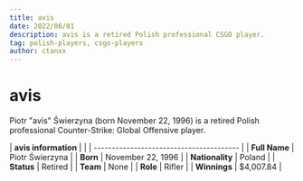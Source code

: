 ```yaml
---
title: avis
date: 2022/06/01
description: avis is a retired Polish professional CSGO player.
tag: polish-players, csgo-players
author: ctanxx
---
```


# avis

Piotr "avis" Świerzyna (born November 22, 1996) is a retired Polish professional Counter-Strike: Global Offensive player.

| **avis information** |                   |
| ---------------------------------------- |
| **Full Name**   	   | Piotr Świerzyna   |
| **Born**             | November 22, 1996 |
| **Nationality**      | Poland            |
| **Status**           | Retired           |
| **Team**        	   | None              |
| **Role**        	   | Rifler            |
| **Winnings**    	   | $4,007.84         |